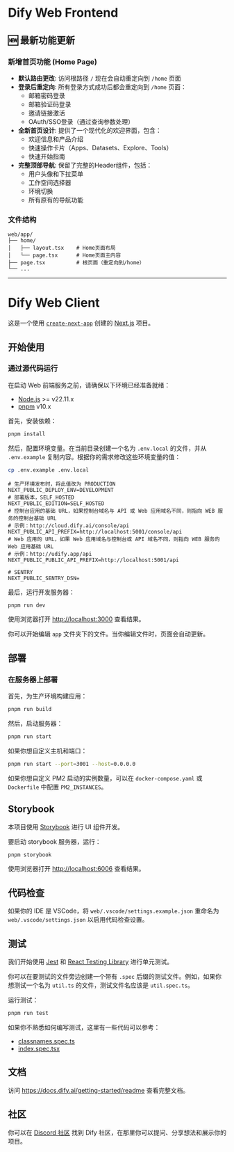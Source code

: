 # Dify Web Frontend

## 🆕 最新功能更新

### 新增首页功能 (Home Page)
- **默认路由更改**: 访问根路径 `/` 现在会自动重定向到 `/home` 页面
- **登录后重定向**: 所有登录方式成功后都会重定向到 `/home` 页面：
  - 邮箱密码登录
  - 邮箱验证码登录 
  - 邀请链接激活
  - OAuth/SSO登录（通过查询参数处理）
- **全新首页设计**: 提供了一个现代化的欢迎界面，包含：
  - 欢迎信息和产品介绍
  - 快速操作卡片（Apps、Datasets、Explore、Tools）
  - 快速开始指南
- **完整顶部导航**: 保留了完整的Header组件，包括：
  - 用户头像和下拉菜单
  - 工作空间选择器
  - 环境切换
  - 所有原有的导航功能

### 文件结构
```
web/app/
├── home/
│   ├── layout.tsx    # Home页面布局
│   └── page.tsx      # Home页面主内容
├── page.tsx          # 根页面（重定向到/home）
└── ...
```

---

# Dify Web Client

这是一个使用 [`create-next-app`](https://github.com/vercel/next.js/tree/canary/packages/create-next-app) 创建的 [Next.js](https://nextjs.org/) 项目。

## 开始使用

### 通过源代码运行

在启动 Web 前端服务之前，请确保以下环境已经准备就绪：
- [Node.js](https://nodejs.org) >= v22.11.x
- [pnpm](https://pnpm.io) v10.x

首先，安装依赖：

```bash
pnpm install
```

然后，配置环境变量。在当前目录创建一个名为 `.env.local` 的文件，并从 `.env.example` 复制内容。根据你的需求修改这些环境变量的值：

```bash
cp .env.example .env.local
```

```
# 生产环境发布时，将此值改为 PRODUCTION
NEXT_PUBLIC_DEPLOY_ENV=DEVELOPMENT
# 部署版本，SELF_HOSTED
NEXT_PUBLIC_EDITION=SELF_HOSTED
# 控制台应用的基础 URL，如果控制台域名与 API 或 Web 应用域名不同，则指向 WEB 服务的控制台基础 URL
# 示例：http://cloud.dify.ai/console/api
NEXT_PUBLIC_API_PREFIX=http://localhost:5001/console/api
# Web 应用的 URL，如果 Web 应用域名与控制台或 API 域名不同，则指向 WEB 服务的 Web 应用基础 URL
# 示例：http://udify.app/api
NEXT_PUBLIC_PUBLIC_API_PREFIX=http://localhost:5001/api

# SENTRY
NEXT_PUBLIC_SENTRY_DSN=
```

最后，运行开发服务器：

```bash
pnpm run dev
```

使用浏览器打开 [http://localhost:3000](http://localhost:3000) 查看结果。

你可以开始编辑 `app` 文件夹下的文件。当你编辑文件时，页面会自动更新。

## 部署

### 在服务器上部署

首先，为生产环境构建应用：

```bash
pnpm run build
```

然后，启动服务器：

```bash
pnpm run start
```

如果你想自定义主机和端口：

```bash
pnpm run start --port=3001 --host=0.0.0.0
```

如果你想自定义 PM2 启动的实例数量，可以在 `docker-compose.yaml` 或 `Dockerfile` 中配置 `PM2_INSTANCES`。

## Storybook

本项目使用 [Storybook](https://storybook.js.org/) 进行 UI 组件开发。

要启动 storybook 服务器，运行：

```bash
pnpm storybook
```

使用浏览器打开 [http://localhost:6006](http://localhost:6006) 查看结果。

## 代码检查

如果你的 IDE 是 VSCode，将 `web/.vscode/settings.example.json` 重命名为 `web/.vscode/settings.json` 以启用代码检查设置。

## 测试

我们开始使用 [Jest](https://jestjs.io/) 和 [React Testing Library](https://testing-library.com/docs/react-testing-library/intro/) 进行单元测试。

你可以在要测试的文件旁边创建一个带有 `.spec` 后缀的测试文件。例如，如果你想测试一个名为 `util.ts` 的文件，测试文件名应该是 `util.spec.ts`。

运行测试：

```bash
pnpm run test
```

如果你不熟悉如何编写测试，这里有一些代码可以参考：
* [classnames.spec.ts](./utils/classnames.spec.ts)
* [index.spec.tsx](./app/components/base/button/index.spec.tsx)

## 文档

访问 <https://docs.dify.ai/getting-started/readme> 查看完整文档。

## 社区

你可以在 [Discord 社区](https://discord.gg/5AEfbxcd9k) 找到 Dify 社区，在那里你可以提问、分享想法和展示你的项目。
